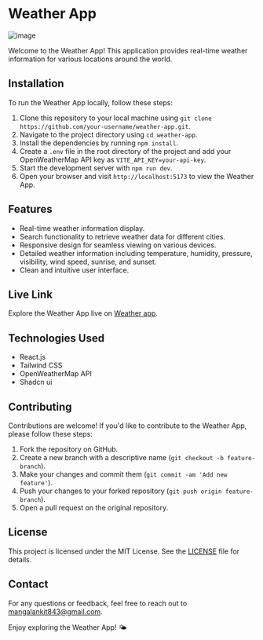 # Weather App

![image](https://github.com/ankit-mangal/weather-app/assets/68640352/79fe4f6f-3ab3-43e3-bb5b-28132cb6751f)


Welcome to the Weather App! This application provides real-time weather information for various locations around the world.

## Installation

To run the Weather App locally, follow these steps:

1. Clone this repository to your local machine using `git clone https://github.com/your-username/weather-app.git`.
2. Navigate to the project directory using `cd weather-app`.
3. Install the dependencies by running `npm install`.
4. Create a `.env` file in the root directory of the project and add your OpenWeatherMap API key as `VITE_API_KEY=your-api-key`.
5. Start the development server with `npm run dev`.
6. Open your browser and visit `http://localhost:5173` to view the Weather App.

## Features

- Real-time weather information display.
- Search functionality to retrieve weather data for different cities.
- Responsive design for seamless viewing on various devices.
- Detailed weather information including temperature, humidity, pressure, visibility, wind speed, sunrise, and sunset.
- Clean and intuitive user interface.

## Live Link

Explore the Weather App live on [Weather app](https://weather-app-sigmadev.vercel.app/).

## Technologies Used

- React.js
- Tailwind CSS
- OpenWeatherMap API
- Shadcn ui

## Contributing

Contributions are welcome! If you'd like to contribute to the Weather App, please follow these steps:

1. Fork the repository on GitHub.
2. Create a new branch with a descriptive name (`git checkout -b feature-branch`).
3. Make your changes and commit them (`git commit -am 'Add new feature'`).
4. Push your changes to your forked repository (`git push origin feature-branch`).
5. Open a pull request on the original repository.

## License

This project is licensed under the MIT License. See the [LICENSE](LICENSE.md) file for details.

## Contact

For any questions or feedback, feel free to reach out to [mangalankit843@gmail.com](mailto:mangalankit843@gmail.com).

Enjoy exploring the Weather App! 🌤️
